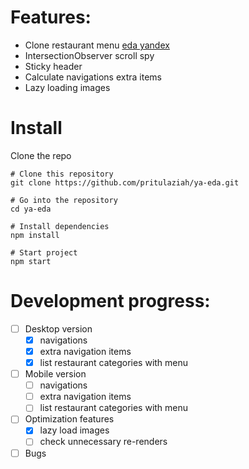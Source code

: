 # Features:

- Clone restaurant menu <a href="https://eda.yandex.ru/tumen/r/kfc_ru?placeSlug=kfc_pyuwg">eda yandex</a>
- IntersectionObserver scroll spy
- Sticky header
- Calculate navigations extra items
- Lazy loading images

# Install

Clone the repo

```console
# Clone this repository
git clone https://github.com/pritulaziah/ya-eda.git

# Go into the repository
cd ya-eda

# Install dependencies
npm install

# Start project
npm start
```

# Development progress:

- [ ] Desktop version
  - [x] navigations
  - [x] extra navigation items
  - [x] list restaurant categories with menu
- [ ] Mobile version
  - [ ] navigations
  - [ ] extra navigation items
  - [ ] list restaurant categories with menu
- [ ] Optimization features
  - [x] lazy load images
  - [ ] check unnecessary re-renders
- [ ] Bugs
